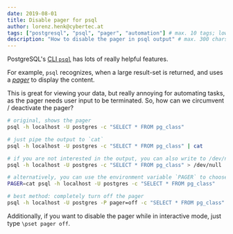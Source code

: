```yaml
---
date: 2019-08-01
title: Disable pager for psql
author: lorenz.henk@cybertec.at
tags: ["postgresql", "psql", "pager", "automation"] # max. 10 tags; lowercase; dash-separated
description: "How to disable the pager in psql output" # max. 300 chars.
---
```


PostgreSQL's [CLI `psql`](https://www.postgresql.org/docs/current/app-psql.html) has lots of really helpful features.

For example, `psql` recognizes, when a large result-set is returned, and uses a [*pager*](https://unix.stackexchange.com/questions/144016/what-is-a-pager) to display the content.

This is great for viewing your data, but really annoying for automating tasks, as the pager needs user input to be terminated.
So, how can we circumvent / deactivate the pager?


```bash
# original, shows the pager
psql -h localhost -U postgres -c "SELECT * FROM pg_class"

# just pipe the output to `cat`
psql -h localhost -U postgres -c "SELECT * FROM pg_class" | cat

# if you are not interested in the output, you can also write to /dev/null
psql -h localhost -U postgres -c "SELECT * FROM pg_class" > /dev/null

# alternatively, you can use the environment variable `PAGER` to choose which pager should be used
PAGER=cat psql -h localhost -U postgres -c "SELECT * FROM pg_class"

# best method: completely turn off the pager
psql -h localhost -U postgres -P pager=off -c "SELECT * FROM pg_class"
```

Additionally, if you want to disable the pager while in interactive mode, just type `\pset pager off`.
